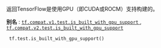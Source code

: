返回TensorFlow是使用GPU（即CUDA或ROCM）支持构建的。

**别名** : [ `tf.compat.v1.test.is_built_with_gpu_support` ](/api_docs/python/tf/test/is_built_with_gpu_support), [ `tf.compat.v2.test.is_built_with_gpu_support` ](/api_docs/python/tf/test/is_built_with_gpu_support)

```
 tf.test.is_built_with_gpu_support()
 
```

